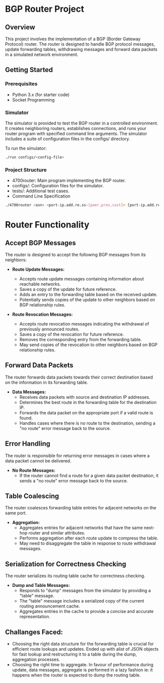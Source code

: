 # BGP Router Project

## Overview

This project involves the implementation of a BGP (Border Gateway Protocol) router. The router is designed to handle BGP protocol messages, update forwarding tables, withdrawing messages and forward data packets in a simulated network environment.

## Getting Started

### Prerequisites

- Python 3.x (for starter code)
- Socket Programming

### Simulator
The simulator is provided to test the BGP router in a controlled environment. It creates neighboring routers, establishes connections, and runs your router program with specified command line arguments. The simulator includes a suite of configuration files in the configs/ directory.

To run the simulator:

```bash
./run configs/<config-file>
```

### Project Structure

- 4700router: Main program implementing the BGP router.
- configs/: Configuration files for the simulator.
- tests/: Additional test cases.
- Command Line Specification
```bash
./4700router <asn> <port-ip.add.re.ss-[peer,prov,cust]> [port-ip.add.re.ss-[peer,prov,cust]]
```

# Router Functionality

## Accept BGP Messages

The router is designed to accept the following BGP messages from its neighbors:

- **Route Update Messages:**
  - Accepts route update messages containing information about reachable networks.
  - Saves a copy of the update for future reference.
  - Adds an entry to the forwarding table based on the received update.
  - Potentially sends copies of the update to other neighbors based on BGP relationship rules.

- **Route Revocation Messages:**
  - Accepts route revocation messages indicating the withdrawal of previously announced routes.
  - Saves a copy of the revocation for future reference.
  - Removes the corresponding entry from the forwarding table.
  - May send copies of the revocation to other neighbors based on BGP relationship rules.

## Forward Data Packets

The router forwards data packets towards their correct destination based on the information in its forwarding table.

- **Data Messages:**
  - Receives data packets with source and destination IP addresses.
  - Determines the best route in the forwarding table for the destination IP.
  - Forwards the data packet on the appropriate port if a valid route is found.
  - Handles cases where there is no route to the destination, sending a "no route" error message back to the source.

## Error Handling

The router is responsible for returning error messages in cases where a data packet cannot be delivered.

- **No Route Messages:**
  - If the router cannot find a route for a given data packet destination, it sends a "no route" error message back to the source.

## Table Coalescing

The router coalesces forwarding table entries for adjacent networks on the same port.

- **Aggregation:**
  - Aggregates entries for adjacent networks that have the same next-hop router and similar attributes.
  - Performs aggregation after each route update to compress the table.
  - May need to disaggregate the table in response to route withdrawal messages.

## Serialization for Correctness Checking

The router serializes its routing table cache for correctness checking.

- **Dump and Table Messages:**
  - Responds to "dump" messages from the simulator by providing a "table" message.
  - The "table" message includes a serialized copy of the current routing announcement cache.
  - Aggregates entries in the cache to provide a concise and accurate representation.


## Challanges Faced:

- Choosing the right data structure for the forwarding table is crucial for efficient route lookups and updates. Ended up with alist of JSON objects for fast lookup and restructuring it to a table during the dump, aggregation processes.
- Choosing the right time to aggregate. In favour of performance during update, data messages, aggregate is performed in a lazy fashion ie: it happens when the router is expected to dump the routing table. 


